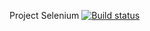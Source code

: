 Project Selenium [![Build status](https://ci.appveyor.com/api/projects/status/er3234ni9xiiv6fb?svg=true)](https://ci.appveyor.com/project/SergeyVlasenk0/postmanecho)
